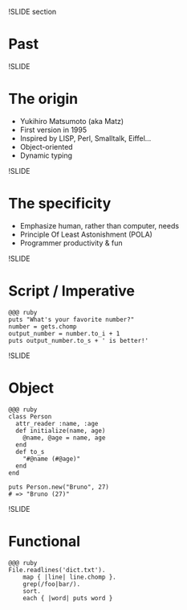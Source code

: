 !SLIDE section
# Past #

!SLIDE
# The origin #
* Yukihiro Matsumoto (aka Matz)
* First version in 1995
* Inspired by LISP, Perl, Smalltalk, Eiffel...
* Object-oriented
* Dynamic typing

!SLIDE
# The specificity #
* Emphasize human, rather than computer, needs
* Principle Of Least Astonishment (POLA)
* Programmer productivity & fun

!SLIDE
# Script / Imperative #
    @@@ ruby
    puts "What's your favorite number?"
    number = gets.chomp
    output_number = number.to_i + 1
    puts output_number.to_s + ' is better!'

!SLIDE
# Object #
    @@@ ruby
    class Person
      attr_reader :name, :age
      def initialize(name, age)
        @name, @age = name, age
      end
      def to_s
        "#@name (#@age)"
      end
    end

    puts Person.new("Bruno", 27)
    # => "Bruno (27)"

!SLIDE
# Functional #
    @@@ ruby
    File.readlines('dict.txt').
        map { |line| line.chomp }.
        grep(/foo|bar/).
        sort.
        each { |word| puts word }

